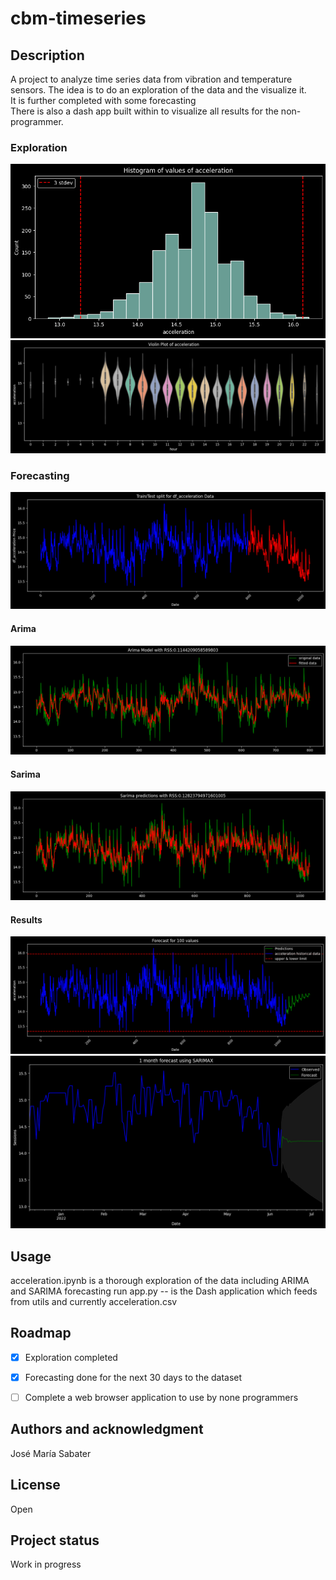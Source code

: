 # cbm-timeseries

## Description
A project to analyze time series data from vibration and temperature sensors. The idea is to do an exploration of the data and the visualize it.  
It is further completed with some forecasting  
There is also a dash app built within to visualize all results for the non-programmer.

### Exploration  
![plot](./assets/histogram.png)  
![plot](./assets/violin_charts.png) 
### Forecasting
![plot](./assets/test_train.png)
#### Arima
![plot](./assets/fitted_model.png)
#### Sarima
![plot](./assets/fitted_model_sarima.png)
#### Results
![plot](./assets/forecast_sarima.png)
![plot](./assets/forecast_alldata.png)

## Usage
acceleration.ipynb is a thorough exploration of the data including ARIMA and SARIMA forecasting
run app.py -- is the Dash application which feeds from utils and currently acceleration.csv  

## Roadmap

- [x] Exploration completed
- [x] Forecasting done for the next 30 days to the dataset
- [ ] Complete a web browser application to use by none programmers


## Authors and acknowledgment
José María Sabater

## License
Open

## Project status
Work in progress

